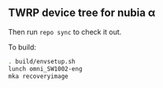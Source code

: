 ## TWRP device tree for nubia α


Then run `repo sync` to check it out.

To build:

```sh
. build/envsetup.sh
lunch omni_SW1002-eng
mka recoveryimage
```